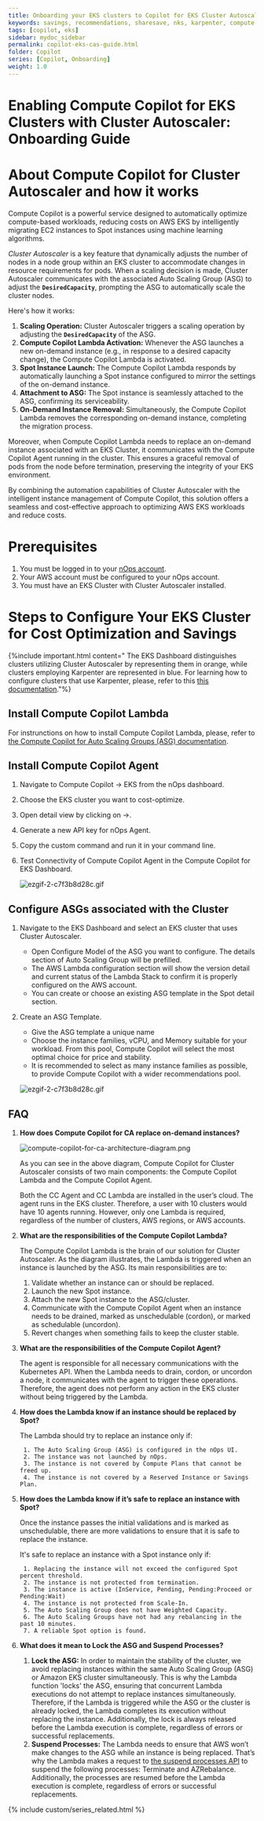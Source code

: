```yaml
---
title: Onboarding your EKS clusters to Copilot for EKS Cluster Autoscaler
keywords: savings, recommendations, sharesave, nks, karpenter, compute copilot
tags: [copilot, eks]
sidebar: mydoc_sidebar
permalink: copilot-eks-cas-guide.html
folder: Copilot
series: [Copilot, Onboarding]
weight: 1.0
---
```



# Enabling Compute Copilot for EKS Clusters with Cluster Autoscaler: Onboarding Guide

# **About Compute Copilot for Cluster Autoscaler and how it works**

Compute Copilot is a powerful service designed to automatically optimize compute-based workloads, reducing costs on AWS EKS by intelligently migrating EC2 instances to Spot instances using machine learning algorithms.

*Cluster Autoscaler* is a key feature that dynamically adjusts the number of nodes in a node group within an EKS cluster to accommodate changes in resource requirements for pods. When a scaling decision is made, Cluster Autoscaler communicates with the associated Auto Scaling Group (ASG) to adjust the **`DesiredCapacity`**, prompting the ASG to automatically scale the cluster nodes.

Here's how it works:

1. **Scaling Operation:** Cluster Autoscaler triggers a scaling operation by adjusting the **`DesiredCapacity`** of the ASG.
2. **Compute Copilot Lambda Activation:** Whenever the ASG launches a new on-demand instance (e.g., in response to a desired capacity change), the Compute Copilot Lambda is activated.
3. **Spot Instance Launch:** The Compute Copilot Lambda responds by automatically launching a Spot instance configured to mirror the settings of the on-demand instance.
4. **Attachment to ASG:** The Spot instance is seamlessly attached to the ASG, confirming its serviceability.
5. **On-Demand Instance Removal:** Simultaneously, the Compute Copilot Lambda removes the corresponding on-demand instance, completing the migration process.

Moreover, when Compute Copilot Lambda needs to replace an on-demand instance associated with an EKS Cluster, it communicates with the Compute Copilot Agent running in the cluster. This ensures a graceful removal of pods from the node before termination, preserving the integrity of your EKS environment.

By combining the automation capabilities of Cluster Autoscaler with the intelligent instance management of Compute Copilot, this solution offers a seamless and cost-effective approach to optimizing AWS EKS workloads and reduce costs.

# Prerequisites

1. You must be logged in to your [nOps account](https://app.nops.io/accounts/signin/).
2. Your AWS account must be configured to your nOps account.
3. You must have an EKS Cluster with Cluster Autoscaler installed.

# ****Steps to Configure Your EKS Cluster for Cost Optimization and Savings****

{%include important.html content="
The EKS Dashboard distinguishes clusters utilizing Cluster Autoscaler by representing them in orange, while clusters employing Karpenter are represented in blue. For learning how to configure clusters that use Karpenter, please, refer to this [this documentation](https://help.nops.io/copilot-eks-onboarding.html)."%}


## Install Compute Copilot Lambda

For instrunctions on how to install Compute Copilot Lambda, please, refer to [the Compute Copilot for Auto Scaling Groups (ASG) documentation](https://help.nops.io/copilot-asg-onboarding.html?#prerequisites).

## Install Compute Copilot Agent

1. Navigate to Compute Copilot → EKS from the nOps dashboard.
2. Choose the EKS cluster you want to cost-optimize.
3. Open detail view by clicking on →.
4. Generate a new API key for nOps Agent.
5. Copy the custom command and run it in your command line.
6. Test Connectivity of Compute Copilot Agent in the Compute Copilot for EKS Dashboard.

    ![ezgif-2-c7f3b8d28c.gif](/tmpimg/ezgif-2-c7f3b8d28c.gif)

## Configure ASGs associated with the Cluster

1. Navigate to the EKS Dashboard and select an EKS cluster that uses Cluster Autoscaler.
    - Open Configure Model of the ASG you want to configure. The details section of Auto Scaling Group will be prefilled.
    - The AWS Lambda configuration section will show the version detail and current status of the Lambda Stack to confirm it is properly configured on the AWS account.
    - You can create or choose an existing ASG template in the Spot detail section.
2. Create an ASG Template.
    - Give the ASG template a unique name
    - Choose the instance families, vCPU, and Memory suitable for your workload. From this pool, Compute Copilot will select the most optimal choice for price and stability.
    - It is recommended to select as many instance families as possible, to provide Compute Copilot with a wider recommendations pool.

    ![ezgif-2-c7f3b8d28c.gif](/tmpimg/ezgif-2-c7f3b8d28c%201.gif)


## FAQ


1. **How does Compute Copilot for CA replace on-demand instances?**

    ![compute-copilot-for-ca-architecture-diagram.png](/tmpimg/compute-copilot-for-ca-architecture-diagram.png)

    As you can see in the above diagram, Compute Copilot for Cluster Autoscaler consists of two main components: the Compute Copilot Lambda and the Compute Copilot Agent.

    Both the CC Agent and CC Lambda are installed in the user’s cloud. The agent runs in the EKS cluster. Therefore, a user with 10 clusters would have 10 agents running. However, only one Lambda is required, regardless of the number of clusters, AWS regions, or AWS accounts.


2. **What are the responsibilities of the Compute Copilot Lambda?**

    The Compute Copilot Lambda is the brain of our solution for Cluster Autoscaler. As the diagram illustrates, the Lambda is triggered when an instance is launched by the ASG. Its main responsibilities are to:

    1. Validate whether an instance can or should be replaced.
    2. Launch the new Spot instance.
    3. Attach the new Spot instance to the ASG/cluster.
    4. Communicate with the Compute Copilot Agent when an instance needs to be drained, marked as unschedulable (cordon), or marked as schedulable (uncordon).
    5. Revert changes when something fails to keep the cluster stable.

3. **What are the responsibilities of the Compute Copilot Agent?**

    The agent is responsible for all necessary communications with the Kubernetes API. When the Lambda needs to drain, cordon, or uncordon a node, it communicates with the agent to trigger these operations. Therefore, the agent does not perform any action in the EKS cluster without being triggered by the Lambda.

4. **How does the Lambda know if an instance should be replaced by Spot?**

    The Lambda should try to replace an instance only if:

        1. The Auto Scaling Group (ASG) is configured in the nOps UI.
        2. The instance was not launched by nOps.
        3. The instance is not covered by Compute Plans that cannot be freed up.
        4. The instance is not covered by a Reserved Instance or Savings Plan.

5. **How does the Lambda know if it’s safe to replace an instance with Spot?**

    Once the instance passes the initial validations and is marked as unschedulable, there are more validations to ensure that it is safe to replace the instance. 

    It's safe to replace an instance with a Spot instance only if:

        1. Replacing the instance will not exceed the configured Spot percent threshold.
        2. The instance is not protected from termination.
        3. The instance is active (InService, Pending, Pending:Proceed or Pending:Wait)
        4. The instance is not protected from Scale-In.
        5. The Auto Scaling Group does not have Weighted Capacity.
        6. The Auto Scaling Groups have not had any rebalancing in the past 10 minutes.
        7. A reliable Spot option is found.

6. **What does it mean to Lock the ASG and Suspend Processes?**

    1. **Lock the ASG:** In order to maintain the stability of the cluster, we avoid replacing instances within the same Auto Scaling Group (ASG) or Amazon EKS cluster simultaneously. This is why the Lambda function 'locks' the ASG, ensuring that concurrent Lambda executions do not attempt to replace instances simultaneously. Therefore, if the Lambda is triggered while the ASG or the cluster is already locked, the Lambda completes its execution without replacing the instance. Additionally, the lock is always released before the Lambda execution is complete, regardless of errors or successful replacements.
    2. **Suspend Processes:** The Lambda needs to ensure that AWS won’t make changes to the ASG while an instance is being replaced. That’s why the Lambda makes a request to [the suspend processes API](https://boto3.amazonaws.com/v1/documentation/api/latest/reference/services/autoscaling/client/suspend_processes.html) to suspend the following processes: Terminate and AZRebalance. Additionally, the processes are resumed before the Lambda execution is complete, regardless of errors or successful replacements.


{% include custom/series_related.html %}